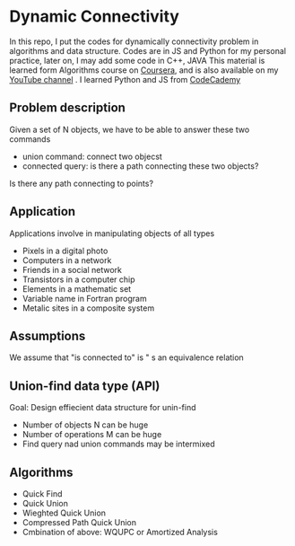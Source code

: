 <h1>Dynamic Connectivity</h1>
<p>In this repo, I put the codes for dynamically connectivity problem in algorithms and data structure. 
Codes are in JS and Python for my personal practice, later on, I may add some code in C++, JAVA 
This material is learned form Algorithms course on <a href="https://www.coursera.org/">Coursera</a>,
and is also available on my <a href="https://www.youtube.com/channel/UCAkzrVPNbgm7rv-DNr14q1Q">YouTube channel</a> . I learned Python and JS from <a href= "http://www.codecademy.com/">CodeCademy</a></p>
<h2>Problem description</h2>
<p>Given a set of N objects, we have to be able to answer these two commands
  <ul>
    <li>union command: connect two objecst</li>
    <li>connected query: is there a path connecting these two objects?</li>
  </ul>
  Is there any path connecting to points?
</p>
<h2>Application</h2>
<p>Applications involve in manipulating objects of all types
  <ul>
    <li>Pixels in a digital photo</li>
    <li>Computers in a network</li>
    <li>Friends in a social network</li>
    <li>Transistors in a computer chip</li>
    <li>Elements in a mathematic set</li>
    <li>Variable name in Fortran program</li>
    <li>Metalic sites in a composite system</li>
  </ul>
</p>

<h2>Assumptions</h2>
<p>We assume that "is connected to" is " s an equivalence relation</p>

<h2>Union-find data type (API)</h2>
<p>Goal: Design effiecient data structure for unin-find
  <ul>
    <li>Number of objects N can be huge</li>
    <li>Number of operations M can be huge</li>
    <li>Find query nad union commands may be intermixed</li>
  </ul>
</p>

<h2>Algorithms</h2>
<ul>
<li>Quick Find</li>
<li>Quick Union</li>
<li>Wieghted Quick Union</li>
<li>Compressed Path Quick Union</li>
<li>Cmbination of above: WQUPC or Amortized Analysis</li>
</ul>

